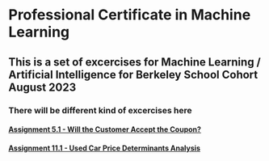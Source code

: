 # Professional Certificate in Machine Learning 

## This is a set of excercises for Machine Learning / Artificial Intelligence for Berkeley School Cohort August 2023

### There will be different kind of excercises here 

#### [Assignment 5.1 - Will the Customer Accept the Coupon?](https://github.com/maugomez77/kraftwerk/blob/main/module_5/assignment_5.1/README.md) 

#### [Assignment 11.1 - Used Car Price Determinants Analysis](https://github.com/maugomez77/kraftwerk/blob/main/module_11/practical_application_II_starter/README.md) 

